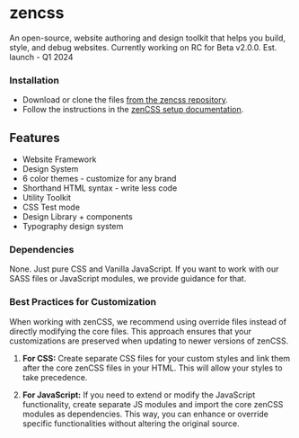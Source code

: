 # zencss

An open-source, website authoring and design toolkit that helps you build, style, and debug websites. Currently working on RC for Beta v2.0.0. Est. launch - Q1 2024

### Installation

- Download or clone the files [from the zencss repository](https://github.com/zen-solutions/zencss).
- Follow the instructions in the [zenCSS setup documentation](https://zencss.com/docs/index.html#setup).


## Features

- Website Framework
- Design System 
- 6 color themes - customize for any brand
- Shorthand HTML syntax - write less code
- Utility Toolkit 
- CSS Test mode
- Design Library + components
- Typography design system 

### Dependencies

None. Just pure CSS and Vanilla JavaScript. If you want to work with our SASS files or JavaScript modules, we provide guidance for that.

### Best Practices for Customization

When working with zenCSS, we recommend using override files instead of directly modifying the core files. This approach ensures that your customizations are preserved when updating to newer versions of zenCSS.

1. **For CSS:** Create separate CSS files for your custom styles and link them after the core zenCSS files in your HTML. This will allow your styles to take precedence.

2. **For JavaScript:** If you need to extend or modify the JavaScript functionality, create separate JS modules and import the core zenCSS modules as dependencies. This way, you can enhance or override specific functionalities without altering the original source.

